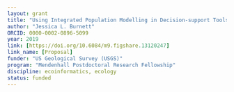 ```yaml
---
layout: grant
title: "Using Integrated Population Modelling in Decision-support Tools to Connect Science and Decision Makers"
author: "Jessica L. Burnett"
ORCID: 0000-0002-0896-5099
year: 2019
link: [https://doi.org/10.6084/m9.figshare.13120247]
link_name: [Proposal]
funder: "US Geological Survey (USGS)"
program: "Mendenhall Postdoctoral Research Fellowship"
discipline: ecoinformatics, ecology
status: funded
---
```

